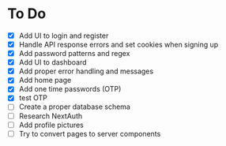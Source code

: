 # To Do

- [x] Add UI to login and register
- [x] Handle API response errors and set cookies when signing up
- [x] Add password patterns and regex
- [x] Add UI to dashboard
- [x] Add proper error handling and messages
- [x] Add home page
- [x] Add one time passwords (OTP) 
- [x] test OTP
- [ ] Create a proper database schema
- [ ] Research NextAuth
- [ ] Add profile pictures
- [ ] Try to convert pages to server components
